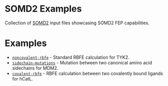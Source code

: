# SOMD2 Examples

Collection of [SOMD2](https://github.com/OpenBioSim/somd2/) input files showcasing SOMD2 FEP capabilities.

Examples
========

* [`noncovalent-rbfe`](noncovalent-rbfe) - Standard RBFE calculation for TYK2.
* [`sidechain-mutations`](sidechain-mutations) - Mutation between two canonical amino acid sidechains for MDM2.
* [`covalent-rbfe`](covalent-rbfe) - RBFE calculation between two covalently bound ligands for hCatL.